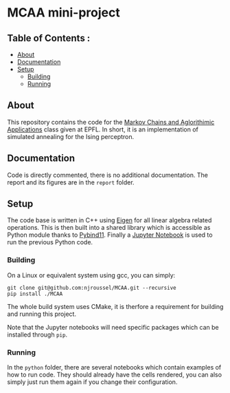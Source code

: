 # MCAA mini-project 

## Table of Contents :
  * [About](#about)
  * [Documentation](#documentation)
  * [Setup](#setup)
    * [Building](#building)
    * [Running](#running)

## About ##

This repository contains the code for the [Markov Chains and Aglorithimic Applications](http://ipgold.epfl.ch/~leveque/Markov_Chains/) class given at EPFL.
In short, it is an implementation of simulated annealing for the Ising perceptron. 

## Documentation ##

Code is directly commented, there is no additional documentation.
The report and its figures are in the `report` folder.

## Setup

The code base is written in C++ using [Eigen](http://eigen.tuxfamily.org/index.php?title=Main_Page) for all linear algebra related operations.
This is then built into a shared library which is accessible as Python module thanks to [Pybind11](https://github.com/pybind/pybind11).
Finally a [Jupyter Notebook](http://jupyter.org/) is used to run the previous Python code.

### Building

On a Linux or equivalent system using gcc, you can simply: 

```
git clone git@github.com:njroussel/MCAA.git --recursive
pip install ./MCAA
```

The whole build system uses CMake, it is therfore a requirement for building and running this project.

Note that the Jupyter notebooks will need specific packages which can be installed through `pip`.


### Running

In the `python` folder, there are several notebooks which contain examples of how to run code. They should already have the cells rendered, you can also simply just run them again if you change their configuration.
